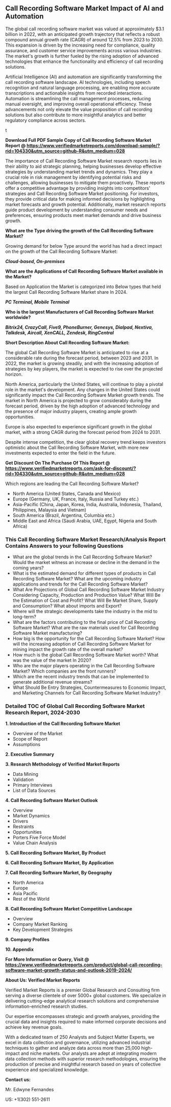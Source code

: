 <h2>Call Recording Software Market Impact of AI and Automation</h2><p>The global call recording software market was valued at approximately $3.1 billion in 2022, with an anticipated growth trajectory that reflects a robust compound annual growth rate (CAGR) of around 12.5% from 2023 to 2030. This expansion is driven by the increasing need for compliance, quality assurance, and customer service improvements across various industries. The market's growth is further fueled by the rising adoption of advanced technologies that enhance the functionality and efficiency of call recording solutions.</p><p>Artificial Intelligence (AI) and automation are significantly transforming the call recording software landscape. AI technologies, including speech recognition and natural language processing, are enabling more accurate transcriptions and actionable insights from recorded interactions. Automation is streamlining the call management processes, reducing manual oversight, and improving overall operational efficiency. These advancements not only elevate the value proposition of call recording solutions but also contribute to more insightful analytics and better regulatory compliance across sectors.</p>t</p><p id="" class=""><strong>Download Full PDF Sample Copy of Call Recording Software Market Report @ <a href="https://www.verifiedmarketreports.com/download-sample/?rid=104330&utm_source=github-R&utm_medium=028" target="_blank">https://www.verifiedmarketreports.com/download-sample/?rid=104330&utm_source=github-R&utm_medium=028</a></strong></p><p>The importance of&nbsp;Call Recording Software Market research reports lies in their ability to aid strategic planning, helping businesses develop effective strategies by understanding market trends and dynamics. They play a crucial role in risk management by identifying potential risks and challenges, allowing businesses to mitigate them proactively. These reports offer a competitive advantage by providing insights into competitors' strategies and Call Recording Software Market positioning. For investors, they provide critical data for making informed decisions by highlighting market forecasts and growth potential. Additionally, market research reports guide product development by understanding consumer needs and preferences, ensuring products meet market demands and drive business growth.</p><p><strong>What are the&nbsp;Type driving the growth of the Call Recording Software Market?</strong></p><p id="" class="">Growing demand for below Type around the world has had a direct impact on the growth of the Call Recording Software Market:</p><em><strong>Cloud-based, On-premises</strong></em></p><strong>What are the&nbsp;Applications&nbsp;of Call Recording Software Market available in the Market?</strong></p><p id="" class="">Based on Application the Market is categorized into Below types that held the largest Call Recording Software Market share In 2024.</p><em><strong>PC Terminal, Mobile Terminal</strong></em></p><strong>Who is the largest Manufacturers of Call Recording Software Market worldwide?</strong></p><p><em><strong>Bitrix24, CrazyCall, Five9, PhoneBurner, Genesys, Dialpad, Nextiva, Talkdesk, Aircall, XenCALL, Zendesk, RingCentral</strong></em></p><p id="" class=""><strong>Short Description About Call Recording Software Market:</strong></p><p>The global Call Recording Software Market is anticipated to rise at a considerable rate during the forecast period, between 2023 and 2031. In 2022, the market is growing steadily, and with the increasing adoption of strategies by key players, the market is expected to rise over the projected horizon.</p><p>North America, particularly the United States, will continue to play a pivotal role in the market's development. Any changes in the United States could significantly impact the Call Recording Software Market growth trends. The market in North America is projected to grow considerably during the forecast period, driven by the high adoption of advanced technology and the presence of major industry players, creating ample growth opportunities.</p><p>Europe is also expected to experience significant growth in the global market, with a strong CAGR during the forecast period from 2024 to 2031.</p><p>Despite intense competition, the clear global recovery trend keeps investors optimistic about the Call Recording Software Market, with more new investments expected to enter the field in the future.</p><p id="" class=""><strong>Get Discount On The Purchase Of This Report @ <a href="https://www.verifiedmarketreports.com/ask-for-discount/?rid=104330&utm_source=github-R&utm_medium=028" target="_blank">https://www.verifiedmarketreports.com/ask-for-discount/?rid=104330&utm_source=github-R&utm_medium=028</a></strong></p>Which regions are leading the Call Recording Software Market?</p><ul><li>North America (United States, Canada and Mexico)</li><li>Europe (Germany, UK, France, Italy, Russia and Turkey etc.)</li><li>Asia-Pacific (China, Japan, Korea, India, Australia, Indonesia, Thailand, Philippines, Malaysia and Vietnam)</li><li>South America (Brazil, Argentina, Columbia etc.)</li><li>Middle East and Africa (Saudi Arabia, UAE, Egypt, Nigeria and South Africa)</li></ul><h3 id="" class="">This Call Recording Software Market Research/Analysis Report Contains Answers to your following Questions</h3><ul><li>What are the global trends in the Call Recording Software Market? Would the market witness an increase or decline in the demand in the coming years?</li><li>What is the estimated demand for different types of products in Call Recording Software Market? What are the upcoming industry applications and trends for the Call Recording Software Market?</li><li>What Are Projections of Global Call Recording Software Market Industry Considering Capacity, Production and Production Value? What Will Be the Estimation of Cost and Profit? What Will Be Market Share, Supply and Consumption? What about imports and Export?</li><li>Where will the strategic developments take the industry in the mid to long-term?</li><li>What are the factors contributing to the final price of Call Recording Software Market? What are the raw materials used for Call Recording Software Market manufacturing?</li><li>How big is the opportunity for the Call Recording Software Market? How will the increasing adoption of Call Recording Software Market for mining impact the growth rate of the overall market?</li><li>How much is the global Call Recording Software Market worth? What was the value of the market In 2020?</li><li>Who are the major players operating in the Call Recording Software Market? Which companies are the front runners?</li><li>Which are the recent industry trends that can be implemented to generate additional revenue streams?</li><li>What Should Be Entry Strategies, Countermeasures to Economic Impact, and Marketing Channels for Call Recording Software Market Industry?</li></ul><h3 id="" class="">Detailed TOC of Global Call Recording Software Market Research Report, 2024-2030</h3><p id="" class=""><strong>1. Introduction of the Call Recording Software Market</strong></p><ul><li>Overview of the Market</li><li>Scope of Report</li><li>Assumptions</li></ul><p id="" class=""><strong>2. Executive Summary</strong></p><p id="" class=""><strong>3. Research Methodology of Verified Market Reports</strong></p><ul><li>Data Mining</li><li>Validation</li><li>Primary Interviews</li><li>List of Data Sources</li></ul><p id="" class=""><strong>4. Call Recording Software Market Outlook</strong></p><ul><li>Overview</li><li>Market Dynamics</li><li>Drivers</li><li>Restraints</li><li>Opportunities</li><li>Porters Five Force Model</li><li>Value Chain Analysis</li></ul><p id="" class=""><strong>5. Call Recording Software Market, By Product</strong></p><p id="" class=""><strong>6. Call Recording Software Market, By Application</strong></p><p id="" class=""><strong>7. Call Recording Software Market, By Geography</strong></p><ul><li>North America</li><li>Europe</li><li>Asia Pacific</li><li>Rest of the World</li></ul><p id="" class=""><strong>8. Call Recording Software Market Competitive Landscape</strong></p><ul><li>Overview</li><li>Company Market Ranking</li><li>Key Development Strategies</li></ul><p id="" class=""><strong>9. Company Profiles</strong></p><p id="" class=""><strong>10. Appendix</strong></p><p id="" class=""><strong>For More Information or Query, Visit @ <a href="https://www.verifiedmarketreports.com/product/global-call-recording-software-market-growth-status-and-outlook-2019-2024/" target="_blank">https://www.verifiedmarketreports.com/product/global-call-recording-software-market-growth-status-and-outlook-2019-2024/</a></strong></p><p id="" class=""><strong>About Us: Verified Market Reports</strong></p><p id="" class="">Verified Market Reports is a premier Global Research and Consulting firm serving a diverse clientele of over 5000+ global customers. We specialize in delivering cutting-edge analytical research solutions and comprehensive information-enriched research studies.</p><p id="" class="">Our expertise encompasses strategic and growth analyses, providing the crucial data and insights required to make informed corporate decisions and achieve key revenue goals.</p><p id="" class="">With a dedicated team of 250 Analysts and Subject Matter Experts, we excel in data collection and governance, utilizing advanced industrial techniques to gather and analyze data across more than 25,000 high-impact and niche markets. Our analysts are adept at integrating modern data collection methods with superior research methodologies, ensuring the production of precise and insightful research based on years of collective experience and specialized knowledge.</p><p id="" class=""><strong>Contact us:</strong></p><p id="" class="">Mr. Edwyne Fernandes</p><p id="" class="">US: +1(302) 551-2611</p>